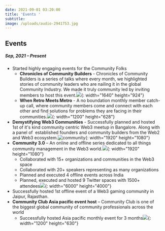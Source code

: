 ```yaml
---
date: 2021-09-01 03:20:00
title: 'Events '
subtitle:
image: /uploads/audio-2941753.jpg
---
```

## Events

##### Sep, 2021 – Present

* Started highly engaging events for the Community Folks
  * **Chronicles of Community Builders** - Chronicles of Community Builders is a series of talks where every month, we highlighted stories of community leaders who are nailing it in the global Community Industry. We made it truly community led by inviting members to host this event.![](/uploads/ccb-main-poster.jpg){: width="1640" height="924"}
  * **When Retro Meets Metro** - A no boundation monthly member catch-up call, where community members come and connect with each other and find solutions for problems they are facing in their communities.![](/uploads/retromeetsmetro-default.jpg){: width="1200" height="628"}
* **Demystifying Web3 Communities** - Successfully planned and hosted 1st of it's kind community centric Web3 meetup in Bangalore. Along with a panel of&nbsp; established founders and community builders from the Web2 and Web3 ecosystem.![community](/uploads/event-banner-03-1.png){: width="1920" height="1080"}
* **Community 3.0** – An online and offline series dedicated to all things community management in the Web3 world.![](/uploads/community-3-0-3.png){: width="1920" height="1080"}
  * Collaborated with 15+ organizations and communities in the Web3 space
  * Collaborated with 20+ speakers representing as many organizations
  * Planned and executed 4 offline events across India
  * Planned, executed and hosted 9 Twitter spaces with 1500+ attendees![](/uploads/img-9011.JPG){: width="6000" height="4000"}
* Successfully hosted 1st offline event of a Web3 gaming community in Jaipur, Rajasthan.
* **Community Club Asia pacific event host** – Community Club is one of the biggest global community of community professionals across the world
  * Successfully hosted Asia pacific monthly event for 3 months![](/uploads/dec-asia-centered-hangout-1.png){: width="1200" height="630"}